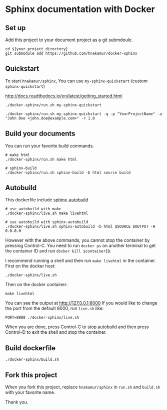 # Sphinx documentation with Docker

## Set up

Add this project to your document project as a git submdoule.

```
cd ${your_project_directory}
git submodule add https://github.com/hnakamur/docker-sphinx
```

## Quickstart
To start `hnakamur/sphinx`, You can use `my-sphinx-quickstart` (custom `sphinx-quickstart`)

http://docs.readthedocs.io/en/latest/getting_started.html

```
./docker-sphinx/run.sh my-sphinx-quickstart
```

```
./docker-sphinx/run.sh my-sphinx-quickstart -q -p "YourProjectName" -a "John Doe <john.doe@example.com>" -r 1.0
```

## Build your documents

You can run your favorite build commands.

```
# make html
./docker-sphinx/run.sh make html

# sphinx-build
./docker-sphinx/run.sh sphinx-build -b html source build
```

## Autobuild

This dockerfile include [sphinx-autobuild](https://github.com/GaretJax/sphinx-autobuild)

```
# use autobuild with make
./docker-sphinx/live.sh make livehtml

# use autobuild with sphinx-autobuild
./docker-sphinx/live.sh sphinx-autobuild -b html $SOURCE $OUTPUT -H 0.0.0.0
```

However with the above commands, you cannot stop the container by pressing Control-C.
You need to run `docker ps` on another terminal to get the container ID and
run `docker kill $containerID`.

I recommend running a shell and then run `make livehtml` in the container.
First on the docker host:

```
./docker-sphinx/live.sh
```

Then on the docker container:

```
make livehtml
```

You can see the output at http://127.0.0.1:8000
If you would like to change the port from the default 8000, run `live.sh` like:

```
PORT=8888 ./docker-sphinx/live.sh
```

When you are done, press Control-C to stop autobuild and then press Control-D
to exit the shell and stop the container.


## Build dockerfile

```
./docker-sphinx/build.sh
```

## Fork this project

When you fork this project, replace `hnakamur/sphinx` in `run.sh` and `build.sh` with your favorite name.


Thank you.
